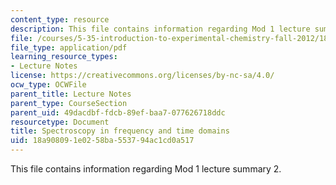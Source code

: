 ```yaml
---
content_type: resource
description: This file contains information regarding Mod 1 lecture summary 2.
file: /courses/5-35-introduction-to-experimental-chemistry-fall-2012/18a908091e0258ba553794ac1cd0a517_MIT5_35F12_Module_1LS2.pdf
file_type: application/pdf
learning_resource_types:
- Lecture Notes
license: https://creativecommons.org/licenses/by-nc-sa/4.0/
ocw_type: OCWFile
parent_title: Lecture Notes
parent_type: CourseSection
parent_uid: 49dacdbf-fdcb-89ef-baa7-077626718ddc
resourcetype: Document
title: Spectroscopy in frequency and time domains
uid: 18a90809-1e02-58ba-5537-94ac1cd0a517
---
```

This file contains information regarding Mod 1 lecture summary 2.